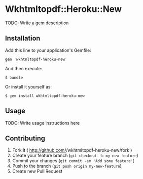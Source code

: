 # Wkhtmltopdf::Heroku::New

TODO: Write a gem description

## Installation

Add this line to your application's Gemfile:

    gem 'wkhtmltopdf-heroku-new'

And then execute:

    $ bundle

Or install it yourself as:

    $ gem install wkhtmltopdf-heroku-new

## Usage

TODO: Write usage instructions here

## Contributing

1. Fork it ( http://github.com/<my-github-username>/wkhtmltopdf-heroku-new/fork )
2. Create your feature branch (`git checkout -b my-new-feature`)
3. Commit your changes (`git commit -am 'Add some feature'`)
4. Push to the branch (`git push origin my-new-feature`)
5. Create new Pull Request
